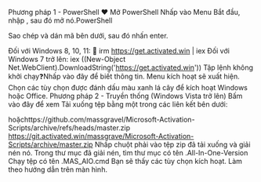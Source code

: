 Phương pháp 1 - PowerShell ❤️
Mở PowerShell
Nhấp vào Menu Bắt đầu, nhập , sau đó mở nó.PowerShell

Sao chép và dán mã bên dưới, sau đó nhấn enter.

Đối với Windows 8, 10, 11: 📌
irm https://get.activated.win | iex
Đối với Windows 7 trở lên:
iex ((New-Object Net.WebClient).DownloadString('https://get.activated.win'))
Tập lệnh không khởi chạy❓Nhấp vào đây để biết thông tin.
Menu kích hoạt sẽ xuất hiện. Chọn các tùy chọn được đánh dấu màu xanh lá cây để kích hoạt Windows hoặc Office.
Phương pháp 2 - Truyền thống (Windows Vista trở lên)
Bấm vào đây để xem
Tải xuống tệp bằng một trong các liên kết bên dưới:

hoặchttps://github.com/massgravel/Microsoft-Activation-Scripts/archive/refs/heads/master.zip
https://git.activated.win/massgrave/Microsoft-Activation-Scripts/archive/master.zip
Nhấp chuột phải vào tệp zip đã tải xuống và giải nén nó.
Trong thư mục đã giải nén, tìm thư mục có tên .All-In-One-Version
Chạy tệp có tên .MAS_AIO.cmd
Bạn sẽ thấy các tùy chọn kích hoạt. Làm theo hướng dẫn trên màn hình.
